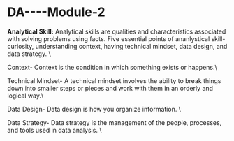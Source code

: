 # DA----Module-2
**Analytical Skill:** Analytical skills are qualities and characteristics associated with solving problems using facts.
Five essential points of ananlystical skill- curiosity, understanding context, having technical mindset, data design, and data strategy. \

Context- Context is the condition in which something exists or happens.\

Technical Mindset- A technical mindset involves the ability to break things down into smaller steps or pieces and work with them in an orderly and logical way.\

Data Design- Data design is how you organize information. \

Data Strategy- Data strategy is the management of the people, processes, and tools used in data analysis. \

